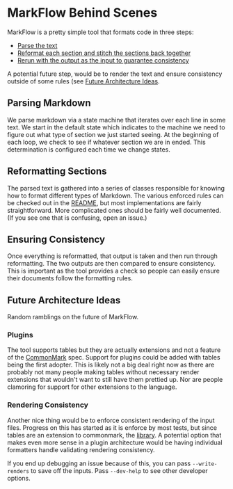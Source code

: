 # MarkFlow Behind Scenes

MarkFlow is a pretty simple tool that formats code in three steps:

* [Parse the text](#parsing-markdown)
* [Reformat each section and stitch the sections back together](#reformatting-sections)
* [Rerun with the output as the input to guarantee consistency](#ensuring-consistency)

A potential future step, would be to render the text and ensure consistency outside of
some rules (see [Future Architecture Ideas](#future-architecture-ideas).

## Parsing Markdown

We parse markdown via a state machine that iterates over each line in some text. We
start in the default state which indicates to the machine we need to figure out what
type of section we just started seeing. At the beginning of each loop, we check to see
if whatever section we are in ended. This determination is configured each time we
change states.

## Reformatting Sections

The parsed text is gathered into a series of classes responsible for knowing how to
format different types of Markdown. The various enforced rules can be checked out in the
[README](README.md), but most implementations are fairly straightforward. More
complicated ones should be fairly well documented. (If you see one that is confusing,
open an issue.)

## Ensuring Consistency

Once everything is reformatted, that output is taken and then run through reformatting.
The two outputs are then compared to ensure consistency. This is important as the tool
provides a check so people can easily ensure their documents follow the formatting
rules.

## Future Architecture Ideas

Random ramblings on the future of MarkFlow.

### Plugins

The tool supports tables but they are actually extensions and not a feature of the
[CommonMark][commonmark_spec] spec. Support for plugins could be added with tables being
the first adopter. This is likely not a big deal right now as there are probably not
many people making tables without necessary render extensions that wouldn't want to
still have them prettied up. Nor are people clamoring for support for other extensions
to the language.

[commonmark_spec]: https://spec.commonmark.org/0.29/

### Rendering Consistency

Another nice thing would be to enforce consistent rendering of the input files. Progress
on this has started as it is enforce by most tests, but since tables are an extension to
commonmark, the [library][commonmark_pkg]. A potential option that makes even more sense
in a plugin architecture would be having individual formatters handle validating
rendering consistency.

If you end up debugging an issue because of this, you can pass `--write-renders` to save
off the inputs. Pass `--dev-help` to see other developer options.

[commonmark_pkg]: https://github.com/readthedocs/commonmark.py
